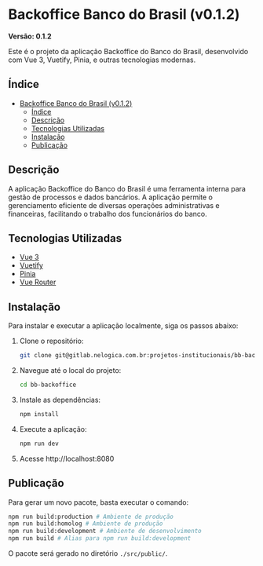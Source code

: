 # Backoffice Banco do Brasil (v0.1.2)

**Versão: 0.1.2**

Este é o projeto da aplicação Backoffice do Banco do Brasil, desenvolvido com Vue 3, Vuetify, Pinia, e outras tecnologias modernas.

## Índice

-   [Backoffice Banco do Brasil (v0.1.2)](#backoffice-banco-do-brasil-v012)
    -   [Índice](#índice)
    -   [Descrição](#descrição)
    -   [Tecnologias Utilizadas](#tecnologias-utilizadas)
    -   [Instalação](#instalação)
    -   [Publicação](#publicação)

## Descrição

A aplicação Backoffice do Banco do Brasil é uma ferramenta interna para gestão de processos e dados bancários. A aplicação permite o gerenciamento eficiente de diversas operações administrativas e financeiras, facilitando o trabalho dos funcionários do banco.

## Tecnologias Utilizadas

-   [Vue 3](https://vuejs.org/)
-   [Vuetify](https://vuetifyjs.com/)
-   [Pinia](https://pinia.vuejs.org/)
-   [Vue Router](https://router.vuejs.org/)

## Instalação

Para instalar e executar a aplicação localmente, siga os passos abaixo:

1. Clone o repositório:

    ```bash
    git clone git@gitlab.nelogica.com.br:projetos-institucionais/bb-backoffice.git
    ```

2. Navegue até o local do projeto:

    ```bash
    cd bb-backoffice
    ```

3. Instale as dependências:

    ```bash
    npm install
    ```

4. Execute a aplicação:

    ```bash
    npm run dev
    ```

5. Acesse http://localhost:8080

## Publicação

Para gerar um novo pacote, basta executar o comando:

```bash
npm run build:production # Ambiente de produção
npm run build:homolog # Ambiente de produção
npm run build:development # Ambiente de desenvolvimento
npm run build # Alias para npm run build:development
```

O pacote será gerado no diretório `./src/public/`.
